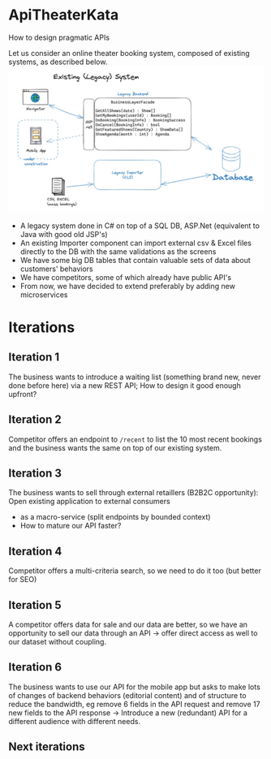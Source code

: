 # ApiTheaterKata
How to design pragmatic APIs

Let us consider an online theater booking system, composed of existing systems, as described below.
![Alt text](./LegacySystem.jpg?raw=true "Legacy system")

* A legacy system done in C# on top of a SQL DB, ASP.Net (equivalent to Java with good old JSP's) 
* An existing Importer component can import external csv & Excel files directly to the DB with the same validations as the screens 
* We have some big DB tables that contain valuable sets of data about customers' behaviors
* We have competitors, some of which already have public API's
* From now, we have decided to extend preferably by adding new microservices 

# Iterations
## Iteration 1 
The business wants to introduce a waiting list (something brand new, never done before here) via a new REST API; 
How to design it good enough upfront? 

## Iteration 2
Competitor offers an endpoint to ```/recent``` to list the 10 most recent bookings and the business wants the same on top of our existing system.

## Iteration 3
The business wants to sell through external retaillers (B2B2C opportunity): Open existing application to external consumers 
* as a macro-service (split endpoints by bounded context)
* How to mature our API faster?

## Iteration 4
Competitor offers a multi-criteria search, so we need to do it too (but better for SEO) 

## Iteration 5
A competitor offers data for sale and our data are better, so we have an opportunity to sell our data through an API -> offer direct access as well to our dataset without coupling.

## Iteration 6
The business wants to use our API for the mobile app but asks to make lots of changes of backend behaviors (editorial content) and of structure to reduce the bandwidth, eg remove 6 fields in the API request and remove 17 new fields to the API response -> Introduce a new (redundant) API for a different audience with different needs.

## Next iterations
